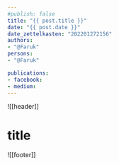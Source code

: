 ```yaml
---
#publish: false
title: "{{ post.title }}"
date: "{{ post.date }}"
date_zettelkasten: "202201272156"
authors:
- "@Faruk"
persons:
- "@Faruk"

publications:
- facebook:
- medium: 
---
```

![[header]]

# title


![[footer]]